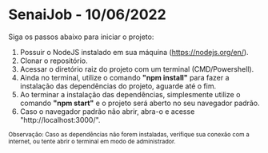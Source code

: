 # SenaiJob - 10/06/2022
Siga os passos abaixo para iniciar o projeto:
1. Possuir o NodeJS instalado em sua máquina (https://nodejs.org/en/).
2. Clonar o repositório.
3. Acessar o diretório raiz do projeto com um terminal (CMD/Powershell).
4. Ainda no terminal, utilize o comando **"npm install"** para fazer a instalação das dependências do projeto, aguarde até o fim.
6. Ao terminar a instalação das dependências, simplesmente utilize o comando **"npm start"** e o projeto será aberto no seu navegador padrão.
7. Caso o navegador padrão não abrir, abra-o e acesse "http://localhost:3000/".

<sub>Observação: Caso as dependências não forem instaladas, verifique sua conexão com a internet, ou tente abrir o terminal em modo de administrador.</sub>

